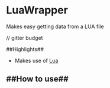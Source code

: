 # LuaWrapper
Makes easy getting data from a LUA file

// gitter budget

##Highlights##
- Makes use of [Lua](https://www.lua.org/download.html)

##How to use##
- 
